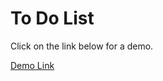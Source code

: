 # To Do List
Click on the link below for a demo.

[Demo Link](https://to-do-list-divyanshkhajuria.netlify.app/)